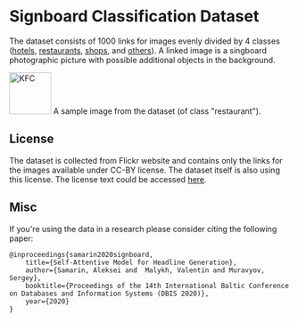 # Signboard Classification Dataset

The dataset consists of 1000 links for images evenly divided by 4 classes ([hotels](./hotel.txt), [restaurants](./restaurant.txt), [shops](shop.txt), and [others](./other.txt)). A linked image is a singboard photographic picture with possible additional objects in the background.

<a data-flickr-embed="true" href="https://www.flickr.com/photos/jeepersmedia/14655838979/" title="KFC"><img src="https://live.staticflickr.com/3862/14655838979_7d030cd8c7_s.jpg" width="75" height="75" alt="KFC"></a>
A sample image from the dataset (of class "restaurant").

## License
The dataset is collected from Flickr website and contains only the links for the images available under CC-BY license. The dataset itself is also using this license.  The license text could be accessed [here](./LICENSE).

## Misc
If you're using the data in a research please consider citing the following paper:

    @inproceedings{samarin2020signboard,
    	title={Self-Attentive Model for Headline Generation},
    	author={Samarin, Aleksei and  Malykh, Valentin and Muravyov, Sergey},
    	booktitle={Proceedings of the 14th International Baltic Conference on Databases and Information Systems (DBIS 2020)},
    	year={2020}
    } 
